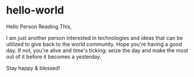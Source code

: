 # hello-world

Hello Person Reading This,

I am just another person interested in technologies and ideas that can be utilized to give back to the world community.
Hope you're having a good day. If not, you're alive and time's ticking: seize the day and make the most out of it before it becomes a yesterday.

Stay happy & blessed!


